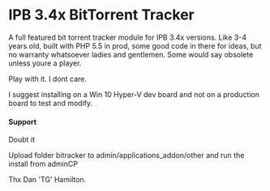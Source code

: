 # IPB 3.4x BitTorrent Tracker

A full featured bit torrent tracker module for IPB 3.4x versions. Like 3-4 years old, built with PHP 5.5 in prod, some good code in there for ideas, but no warranty whatsoever ladies and gentlemen. Some would say obsolete unless youre a player.

Play with it. I dont care.

I suggest installing on a Win 10 Hyper-V dev board and not on a production board to test and modify.

#### Support

Doubt it

Upload folder bitracker to admin/applications_addon/other and run the install from adminCP

Thx Dan 'TG' Hamilton.
